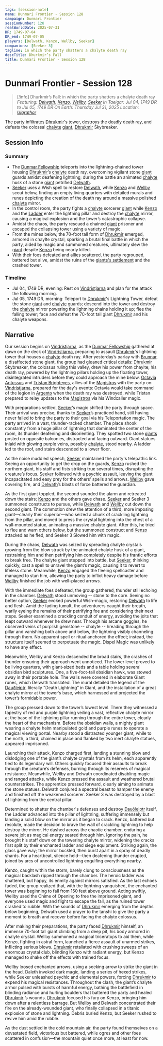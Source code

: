 ```yaml
---
tags: [session-note]
name: Dunmari Frontier - Session 128
campaign: Dunmari Frontier
sessionNumber: 128
realWorldDate: 2025-07-31
DR: 1749-07-04
DR_end: 1749-07-05
players: [Delwath, Kenzo, Wellby, Seeker]
companions: [Seeker 3]
tagline: in which the party shatters a chalyte death ray
descTitle: Dhurkmir’s Fall
title: Dunmari Frontier - Session 128
---
```

# Dunmari Frontier - Session 128

>[!info] Dhurkmir’s Fall: in which the party shatters a chalyte death ray
> *Featuring: [Delwath](<../../../people/pcs/dunmar-fellowship/delwath.md>), [Kenzo](<../../../people/pcs/dunmar-fellowship/kenzo.md>), [Wellby](<../../../people/pcs/dunmar-fellowship/wellby.md>), [Seeker](<../../../people/pcs/dunmar-fellowship/seeker.md>)*
> *In Taelgar: Jul 04, 1749 DR to Jul 05, 1749 DR*
> *On Earth: Thursday Jul 31, 2025*
> *Location: [Ulgrathar](<../../../gazetteer/greater-chardon/ulgrathar.md>)*

The party infiltrates [Dhrukmir](<../../../people/giants/dhrukmir.md>)'s tower, destroys the deadly death ray, and defeats the colossal [chalyte](<../../../things/materials/chalyte.md>) [giant](<../../../species/unusual-species/giants.md>), [Dhrukmir](<../../../people/giants/dhrukmir.md>) Skybreaker.
## Session Info

### Summary
- The [Dunmar Fellowship](<../../../people/pcs/dunmar-fellowship/dunmar-fellowship.md>) teleports into the lightning-chained tower housing [Dhrukmir](<../../../people/giants/dhrukmir.md>)’s [chalyte](<../../../things/materials/chalyte.md>) death ray, overcoming vigilant stone [giant](<../../../species/unusual-species/giants.md>) guards amidst deafening lightning; during the battle an animated [chalyte](<../../../things/materials/chalyte.md>) husk of a stone [giant](<../../../species/unusual-species/giants.md>) petrified [Delwath](<../../../people/pcs/dunmar-fellowship/delwath.md>). 
- [Seeker](<../../../people/pcs/dunmar-fellowship/seeker.md>) uses a Wish spell to restore [Delwath](<../../../people/pcs/dunmar-fellowship/delwath.md>), while [Kenzo](<../../../people/pcs/dunmar-fellowship/kenzo.md>) and [Wellby](<../../../people/pcs/dunmar-fellowship/wellby.md>) scout below, finding an empty living quarters with detailed murals and runes depicting the creation of the death ray around a massive polished [chalyte](<../../../things/materials/chalyte.md>) mirror. 
- In the control room, the party fights a [chalyte](<../../../things/materials/chalyte.md>) sorcerer [giant](<../../../species/unusual-species/giants.md>) while [Kenzo](<../../../people/pcs/dunmar-fellowship/kenzo.md>) and the [Ladder](<../../../people/pcs/dunmar-fellowship/companions/ladder.md>) enter the lightning pillar and destroy the [chalyte](<../../../things/materials/chalyte.md>) mirror, causing a magical explosion and the tower’s catastrophic collapse.
- Amidst the chaos, the party rescued a chained [giant](<../../../species/unusual-species/giants.md>) prisoner and escaped the collapsing tower using a variety of magic.
- From the mines below, the 70-foot tall form of [Dhrukmir](<../../../people/giants/dhrukmir.md>) emerged, armored in chaylte crystal, sparking a brutal final battle in which the party, aided by magic and summoned creatures, ultimately slew the [giant](<../../../species/unusual-species/giants.md>) despite [Kenzo](<../../../people/pcs/dunmar-fellowship/kenzo.md>) being nearly killed. 
- With their foes defeated and allies scattered, the party regrouped, battered but alive, amidst the ruins of the [giants's settlement](<../../../gazetteer/greater-chardon/ulgrathar.md>) and the crashed tower. 

### Timeline
- Jul 04, 1749 DR, evening: Rest on [Vindristjarna](<../../../things/ships/vindristjarna.md>) and plan for the attack the following morning.
- Jul 05, 1749 DR, morning: Teleport to [Dhrukmir](<../../../people/giants/dhrukmir.md>)'s Lightning Tower, defeat the stone [giant](<../../../species/unusual-species/giants.md>) and [chalyte](<../../../things/materials/chalyte.md>) guards; descend into the tower and destroy the [chalyte](<../../../things/materials/chalyte.md>) mirror powering the lightning chains holding it up; flee the falling tower; face and defeat the 70-foot tall giant [Dhrukmir](<../../../people/giants/dhrukmir.md>) and his chalyte weapons.

## Narrative

Our session begins on [Vindristjarna](<../../../things/ships/vindristjarna.md>), as the [Dunmar Fellowship](<../../../people/pcs/dunmar-fellowship/dunmar-fellowship.md>) gathered at dawn on the deck of [Vindristjarna](<../../../things/ships/vindristjarna.md>), preparing to assault [Dhrukmir](<../../../people/giants/dhrukmir.md>)'s lightning tower that houses a [chalyte](<../../../things/materials/chalyte.md>) death ray. After yesterday’s parlay with [Brunnar](<../../../people/giants/brunnar.md>), a disaffected stone giant, the group had gleaned critical details: [Dhrukmir](<../../../people/giants/dhrukmir.md>) Skybreaker, the colossus ruling this valley, drew his power from chaylte; his death ray, powered by the lightning pillars holding up the floating tower, disintegrated intruders before they could approach the mine below. [Octavia Antussus](<../../../people/chardonians/octavia-antussus.md>) and [Tristan Brighteyes](<../../../people/chardonians/tristan-brighteyes.md>), allies of the [Magistros](<../../../people/chardonians/mitus-verina-auratan.md>) with the party on [Vindristjarna](<../../../things/ships/vindristjarna.md>), prepared for the day's events: Octavia would take command of the legion in [Argento](<../../../gazetteer/greater-chardon/chardonian-empire/argento.md>) when the death ray was destroyed, while Tristan prepared to relay updates to the [Magistros](<../../../people/chardonians/mitus-verina-auratan.md>) via his Windcaller magic. 

With preparations settled, [Seeker](<../../../people/pcs/dunmar-fellowship/seeker.md>)’s magic shifted the party through space. Their arrival was precise, thanks to [Seeker](<../../../people/pcs/dunmar-fellowship/seeker.md>)’s practiced hand, still having never failed to bring the party to their goal via his Teleportation magic. The party arrived in a vast, thunder-racked chamber. The place shook constantly from a huge pillar of lightning that dominated the center of the room, its thunder deafening and disorienting. They spotted two stone [giants](<../../../species/unusual-species/giants.md>) posted on opposite balconies, distracted and facing outward. Giant statues inlaid with glowing purple veins, possibly [chalyte](<../../../things/materials/chalyte.md>), stood nearby. A ladder led to the roof, and stairs descended to a lower floor.

As the noise muddled speech, [Seeker](<../../../people/pcs/dunmar-fellowship/seeker.md>) maintained the party's telepathic link. Seeing an opportunity to get the drop on the guards, [Kenzo](<../../../people/pcs/dunmar-fellowship/kenzo.md>) rushed the northern giant, his staff and fists striking true several times, disrupting the creature’s focus. [Seeker](<../../../people/pcs/dunmar-fellowship/seeker.md>) followed with a psychic assault, leaving the giant incapacitated and easy prey for the others’ spells and arrows. [Wellby](<../../../people/pcs/dunmar-fellowship/wellby.md>) gave covering fire, and [Delwath](<../../../people/pcs/dunmar-fellowship/delwath.md>)’s blasts of force battered the guardian.

As the first giant toppled, the second sounded the alarm and retreated down the stairs; [Kenzo](<../../../people/pcs/dunmar-fellowship/kenzo.md>) and the others gave chase. [Seeker](<../../../people/pcs/dunmar-fellowship/seeker.md>) and Seeker 3 summoned constructs to pursue, while [Delwath](<../../../people/pcs/dunmar-fellowship/delwath.md>) and [Wellby](<../../../people/pcs/dunmar-fellowship/wellby.md>) cut down the second giant. The commotion drew the attention of a third, more imposing giant—clearly their superior—who seized a chunk of crackling lightning from the pillar, and moved to press the crystal lightning into the chest of a wall-mounted statue, animating a massive chalyte giant. After this, he tried to flee and warn others below, but the summoned construct and [Kenzo](<../../../people/pcs/dunmar-fellowship/kenzo.md>) attacked as he fled, and Seeker 3 Slowed him with magic. 

During the chaos, [Delwath](<../../../people/pcs/dunmar-fellowship/delwath.md>) was seized by spreading chalyte crystals growing from the blow struck by the animated chalyte husk of a giant, restraining him and then petrifying him completely despite his frantic efforts to break free. The chalyte giant stepped into battle, but [Seeker](<../../../people/pcs/dunmar-fellowship/seeker.md>), thinking quickly, cast a spell to unravel the giant’s magic, causing it to revert to lifeless stone. Meanwhile, [Kenzo](<../../../people/pcs/dunmar-fellowship/kenzo.md>) engaged the fleeing spellcaster and managed to stun him, allowing the party to inflict heavy damage before [Wellby](<../../../people/pcs/dunmar-fellowship/wellby.md>) finished the job with well-placed arrows.

With the immediate foes defeated, the group gathered, thunder still echoing in the chamber. [Delwath](<../../../people/pcs/dunmar-fellowship/delwath.md>) stood unmoving -- stone to the core. Seeing no better option, [Seeker](<../../../people/pcs/dunmar-fellowship/seeker.md>) evoked powerful Wish-magic, restoring [Delwath](<../../../people/pcs/dunmar-fellowship/delwath.md>) to life and flesh. Amid the fading tumult, the adventurers caught their breath, warily eyeing the remains of their petrifying foe and considering their next steps. Seeker examined a crackling conduit of energy, avoiding the jolts that leapt outward whenever he drew near. Through his arcane goggles, he observed veins of purplish gemstone -- chalyte -- hreading through the pillar and vanishing both above and below, the lightning visibly channeling through them. No apparent spell or ritual anchored the effect; instead, the structure itself seemed to perpetuate the magic. Dispel Magic was unlikely to have any effect.

Meanwhile, Wellby and Kenzo descended the broad stairs, the crashes of thunder ensuring their approach went unnoticed. The lower level proved to be living quarters, with giant-sized beds and a table holding several obsidian bird sculptures. One, a five-foot-tall obsidian hawk, was stowed away in their portable hole. The walls were covered in elaborate Giant runes, which Delwath translated. The mural detailed the legend of the [Dauðleiptr](<../../../things/artifacts-of-power/dauthleiptr.md>), literally "Death Lightning" in Giant, and the installation of a great chalyte mirror at the tower’s base, which harnessed and projected the tower’s formidable power.

The group pressed down to the tower’s lowest level. There they witnessed a tapestry of red and purple lightning veiling a vast, reflective chalyte mirror at the base of the lightning pillar running through the entire tower, clearly the heart of the mechanism. Before the obsidian walls, a mighty giant wearing a chalyte helm manipulated gold and purple runes to operate a magical viewing portal. Nearby stood a distracted younger giant, while to the north, a third, chained in place and flanked by two inert chalyte statues, appeared imprisoned. 

Launching their attack, Kenzo charged first, landing a stunning blow and dislodging one of the giant’s chalyte crystals from its helm, each apparently tied to its legendary will. Others quickly focused their assaults to break through the creature’s defenses, burning through its reserves of magical resistance. Meanwhile, Wellby and Delwath coordinated disabling magic and ranged attacks, while Kenzo pressed the assault and weathered brutal counterstrikes. The apprentice pressed forward, clearly aiming to animate the stone statues. Delwath conjured a spectral beast to hamper the enemy and finished off the weakened sorcerer. Seeker 3 was destroyed by a blast of lightning from the central pillar. 

Determined to shatter the chamber's defenses and destroy [Dauðleiptr](<../../../things/artifacts-of-power/dauthleiptr.md>) itself, the Ladder advanced into the pillar of lightning, suffering immensely but landing a solid blow on the mirror as it began to crack. Kenzo, battered but resolute, made the decision to brave the wall of crackling lightning to help destroy the mirror. He dashed across the chaotic chamber, enduring a severe jolt as magical energy seared through him. Ignoring the pain, he brought his staff down on the towering chalyte mirror, widening the cracks first split by their enchanted ladder and siege equipment. Striking again, the glass gave way; the mirror buckled, then burst apart in a spray of deadly shards. For a heartbeat, silence held—then deafening thunder erupted, joined by arcs of uncontrolled lightning engulfing everything nearby.

Kenzo, caught within the storm, barely clung to consciousness as the magical backlash ripped through the chamber. The heroic ladder was shattered, but happy, its enmity against mirrors satisfied. As the last echoes faded, the group realized that, with the lightning vanquished, the enchanted tower was beginning to fall from 150 feet above ground. Acting swiftly, Wellby used the Chime of Opening to free the imprisoned giant, and everyone used magic and flight to escape the fall, as the ruined tower crashed to rubble. With the sounds of [Dhrukmir](<../../../people/giants/dhrukmir.md>) emerging from the depths below beginning, Delwath used a prayer to the tanshi to give the party a moment to breath and recover before facing the chalyte colossus. 

After making their preparations, the party faced [Dhrukmir](<../../../people/giants/dhrukmir.md>) himself, an immense 70-foot tall giant climbing from a deep pit, his body armored in chalyte crystal. Wellby summoned a magical triceratops to aid them, while Kenzo, fighting in astral form, launched a fierce assault of unarmed strikes, inflicting serious blows. [Dhrukmir](<../../../people/giants/dhrukmir.md>)  retaliated with crushing sweeps of an enormous crystal club, blinding Kenzo with radiant energy, but Kenzo managed to shake off the effects with trained focus.

Wellby loosed enchanted arrows, using a seeking arrow to strike the giant in the head. Daleth invoked dark magic, landing a series of hexed strikes, while Seeker unleashed psychic and elemental powers, forcing [Dhrukmir](<../../../people/giants/dhrukmir.md>)  to expend his magical resistances. Throughout the clash, the giant’s chalyte armor pulsed with bursts of harmful energy, bathing the battlefield in blinding radiance and hurling boulders that battered the party and healed [Dhrukmir](<../../../people/giants/dhrukmir.md>) ’s wounds.  [Dhrukmir](<../../../people/giants/dhrukmir.md>)  focused his fury on Kenzo, bringing him down after a relentless barrage. But Wellby and Delwath concentrated their fire on the already-wounded giant, who finally collapsed in a titanic explosion of stone and lightning. Debris buried Kenzo, but Seeker rushed to revive him amid the rubble.

As the dust settled in the cold mountain air, the party found themselves on a devastated field, victorious but battered, while ogres and other foes scattered in confusion—the mountain quiet once more, at least for now.


